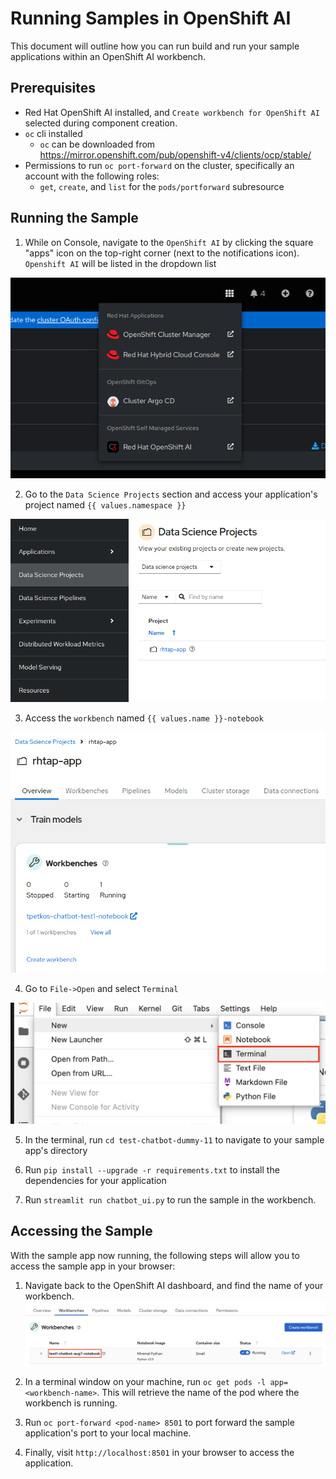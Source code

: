 # Running Samples in OpenShift AI

This document will outline how you can run build and run your sample applications within an OpenShift AI workbench.

## Prerequisites

- Red Hat OpenShift AI installed, and `Create workbench for OpenShift AI` selected during component creation.
- `oc` cli installed
   - `oc` can be downloaded from https://mirror.openshift.com/pub/openshift-v4/clients/ocp/stable/
- Permissions to run `oc port-forward` on the cluster, specifically an account with the following roles:
   - `get`, `create`, and `list` for the `pods/portforward` subresource

## Running the Sample

1) While on Console, navigate to the `OpenShift AI` by clicking the square "apps" icon on the top-right corner (next to the notifications icon). `Openshift AI` will be listed in the dropdown list

![image](./.assets/access-openshift-ai.png)

2) Go to the `Data Science Projects` section and access your application's project named `{{ values.namespace }}`

![image](./.assets/data-science-projects.png)

3) Access the `workbench` named `{{ values.name }}-notebook`

![image](./.assets/access-workbench.png)

4) Go to `File->Open` and select `Terminal`

![image](./.assets/open-terminal.png)

5) In the terminal, run `cd test-chatbot-dummy-11` to navigate to your sample app's directory

6) Run `pip install --upgrade -r requirements.txt` to install the dependencies for your application

7) Run `streamlit run chatbot_ui.py` to run the sample in the workbench.

## Accessing the Sample

With the sample app now running, the following steps will allow you to access the sample app in your browser:

1) Navigate back to the OpenShift AI dashboard, and find the name of your workbench.
![image](./.assets/workbench-name.png)

2) In a terminal window on your machine, run `oc get pods -l app=<workbench-name>`. This will retrieve the name of the pod where the workbench is running.

3) Run `oc port-forward <pod-name> 8501` to port forward the sample application's port to your local machine.

4) Finally, visit `http://localhost:8501` in your browser to access the application.